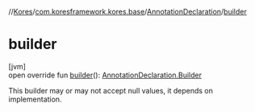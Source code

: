 //[Kores](../../../index.md)/[com.koresframework.kores.base](../index.md)/[AnnotationDeclaration](index.md)/[builder](builder.md)

# builder

[jvm]\
open override fun [builder](builder.md)(): [AnnotationDeclaration.Builder](-builder/index.md)

This builder may or may not accept null values, it depends on implementation.
